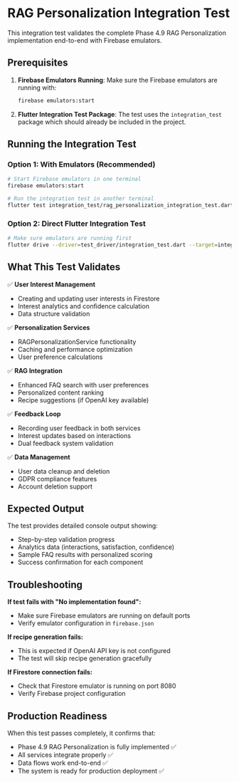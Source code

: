 # RAG Personalization Integration Test

This integration test validates the complete Phase 4.9 RAG Personalization implementation end-to-end with Firebase emulators.

## Prerequisites

1. **Firebase Emulators Running**: Make sure the Firebase emulators are running with:
   ```bash
   firebase emulators:start
   ```

2. **Flutter Integration Test Package**: The test uses the `integration_test` package which should already be included in the project.

## Running the Integration Test

### Option 1: With Emulators (Recommended)

```bash
# Start Firebase emulators in one terminal
firebase emulators:start

# Run the integration test in another terminal  
flutter test integration_test/rag_personalization_integration_test.dart
```

### Option 2: Direct Flutter Integration Test

```bash
# Make sure emulators are running first
flutter drive --driver=test_driver/integration_test.dart --target=integration_test/rag_personalization_integration_test.dart
```

## What This Test Validates

✅ **User Interest Management**
- Creating and updating user interests in Firestore
- Interest analytics and confidence calculation
- Data structure validation

✅ **Personalization Services**
- RAGPersonalizationService functionality
- Caching and performance optimization
- User preference calculations

✅ **RAG Integration** 
- Enhanced FAQ search with user preferences
- Personalized content ranking
- Recipe suggestions (if OpenAI key available)

✅ **Feedback Loop**
- Recording user feedback in both services
- Interest updates based on interactions
- Dual feedback system validation

✅ **Data Management**
- User data cleanup and deletion
- GDPR compliance features
- Account deletion support

## Expected Output

The test provides detailed console output showing:
- Step-by-step validation progress
- Analytics data (interactions, satisfaction, confidence)
- Sample FAQ results with personalized scoring
- Success confirmation for each component

## Troubleshooting

**If test fails with "No implementation found":**
- Make sure Firebase emulators are running on default ports
- Verify emulator configuration in `firebase.json`

**If recipe generation fails:**
- This is expected if OpenAI API key is not configured
- The test will skip recipe generation gracefully

**If Firestore connection fails:**
- Check that Firestore emulator is running on port 8080
- Verify Firebase project configuration

## Production Readiness

When this test passes completely, it confirms that:
- Phase 4.9 RAG Personalization is fully implemented ✅
- All services integrate properly ✅  
- Data flows work end-to-end ✅
- The system is ready for production deployment ✅ 